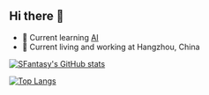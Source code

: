 ## Hi there 👋

- 🧐 Current learning [AI](https://github.com/stars/SFantasy/lists/ai-era) 
- 🧱 Current living and working at Hangzhou, China

[![SFantasy's GitHub stats](https://github-readme-stats.vercel.app/api?username=SFantasy)](https://github.com/SFantasy)


[![Top Langs](https://github-readme-stats.vercel.app/api/top-langs/?username=SFantasy)](https://github.com/SFantasy)
